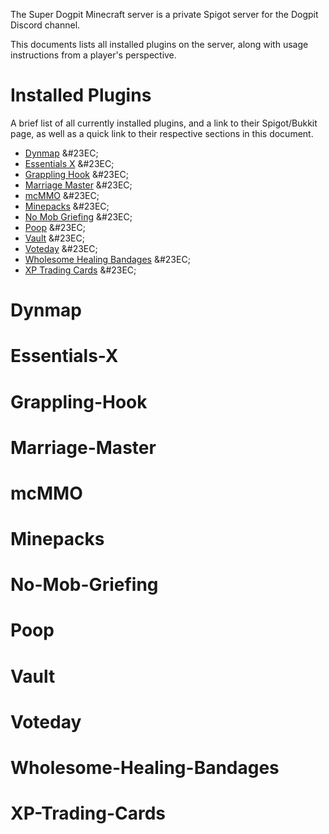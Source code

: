The Super Dogpit Minecraft server is a private Spigot server for the Dogpit Discord channel.

This documents lists all installed plugins on the server, along with usage instructions from a player's perspective.

# Installed Plugins
A brief list of all currently installed plugins, and a link to their Spigot/Bukkit page, as well as a quick link to their respective sections in this document.

- [Dynmap](https://www.spigotmc.org/resources/dynmap.274/) &#23EC;
- [Essentials X](https://www.spigotmc.org/resources/essentialsx.9089/) &#23EC;
- [Grappling Hook](https://www.spigotmc.org/resources/grappling-hook.70854/) &#23EC;
- [Marriage Master](https://www.spigotmc.org/resources/marriage-master-mc-1-7-1-15.19273/) &#23EC;
- [mcMMO](https://www.spigotmc.org/resources/official-mcmmo-original-author-returns.64348/) &#23EC;
- [Minepacks](https://www.spigotmc.org/resources/minepacks-backpack-plugin-mc-1-7-1-15.19286/) &#23EC;
- [No Mob Griefing](https://dev.bukkit.org/projects/no-mob-griefing) &#23EC;
- [Poop](https://www.spigotmc.org/resources/poop-make-animals-useful.77186/) &#23EC;
- [Vault](https://www.spigotmc.org/resources/vault.34315/) &#23EC;
- [Voteday](https://www.spigotmc.org/resources/voteday.77077/) &#23EC;
- [Wholesome Healing Bandages](https://www.spigotmc.org/resources/wholesome-healing-bandages.77004/) &#23EC;
- [XP Trading Cards](https://www.spigotmc.org/resources/xp-trading-cards.9378/) &#23EC;


# Dynmap
# Essentials-X
# Grappling-Hook
# Marriage-Master
# mcMMO
# Minepacks
# No-Mob-Griefing
# Poop
# Vault
# Voteday
# Wholesome-Healing-Bandages
# XP-Trading-Cards
